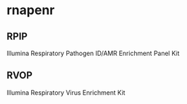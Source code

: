 # rnapenr

## RPIP
Illumina Respiratory Pathogen ID/AMR Enrichment Panel Kit

## RVOP
Illumina Respiratory Virus Enrichment Kit
